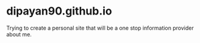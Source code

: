 dipayan90.github.io
=====================

Trying to create a personal site that will be a one stop information provider about me. 
